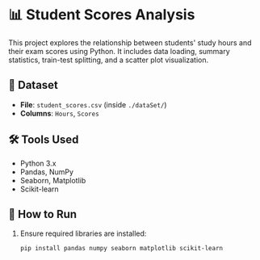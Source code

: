 # 📊 Student Scores Analysis

This project explores the relationship between students' study hours and their exam scores using Python. It includes data loading, summary statistics, train-test splitting, and a scatter plot visualization.

## 📁 Dataset
- **File**: `student_scores.csv` (inside `./dataSet/`)
- **Columns**: `Hours`, `Scores`

## 🛠️ Tools Used
- Python 3.x
- Pandas, NumPy
- Seaborn, Matplotlib
- Scikit-learn

## 🚀 How to Run
1. Ensure required libraries are installed:
   ```bash
   pip install pandas numpy seaborn matplotlib scikit-learn
